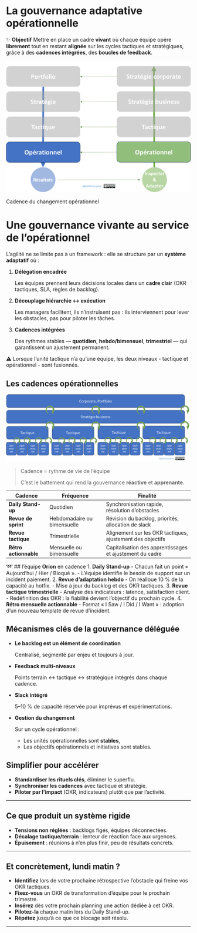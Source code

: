 # La gouvernance adaptative opérationnelle



✨ **Objectif** Mettre en place un cadre **vivant** où chaque équipe opère **librement** tout en restant **alignée** sur les cycles tactiques et stratégiques, grâce à des **cadences intégrées**, des **boucles de feedback**.

![Cadence du changement opérationnel](image.png)

Cadence du changement opérationnel

# Une gouvernance vivante au service de l’opérationnel

L’agilité ne se limite pas à un framework : elle se structure par un **système adaptatif** où :

1. **Délégation encadrée**
    
    Les équipes prennent leurs décisions locales dans un **cadre clair** (OKR tactiques, SLA, règles de backlog).
    
2. **Découplage hiérarchie ↔ exécution**
    
    Les managers facilitent, ils n’instruisent pas : ils interviennent pour lever les obstacles, pas pour piloter les tâches.
    
3. **Cadences intégrées**
    
    Des rythmes stables — **quotidien**, **hebdo/bimensuel**, **trimestriel** — qui garantissent un ajustement permanent.
    

⚠️ Lorsque l’unité tactique n’a qu’une équipe, les deux niveaux - tactique et opérationnel - sont fusionnés.

## Les cadences opérationnelles

![image.png](image%201.png)

> Cadence = rythme de vie de l’équipe
> 
> 
> C’est le battement qui rend la gouvernance **réactive** et **apprenante**.
> 

| Cadence | Fréquence | Finalité |
| --- | --- | --- |
| **Daily Stand-up** | Quotidien | Synchronisation rapide, résolution d’obstacles |
| **Revue de sprint** | Hebdomadaire ou bimensuelle | Révision du backlog, priorités, allocation de slack |
| **Revue tactique** | Trimestrielle | Alignement sur les OKR tactiques, ajustement des objectifs |
| **Rétro actionnable** | Mensuelle ou bimensuelle | Capitalisation des apprentissages et ajustement du cadre |

➿ ## l’équipe **Orion** en cadence 1. **Daily Stand-up** - Chacun fait un point « Aujourd’hui / Hier / Bloqué ». - L’équipe identifie le besoin de support sur un incident paiement. 2. **Revue d’adaptation hebdo** - On réalloue 10 % de la capacité au hotfix. - Mise à jour du backlog et des OKR tactiques. 3. **Revue tactique trimestrielle** - Analyse des indicateurs : latence, satisfaction client. - Redéfinition des OKR : la fiabilité devient l’objectif du prochain cycle. 4. **Rétro mensuelle actionnable** - Format « I Saw / I Did / I Want » : adoption d’un nouveau template de revue d’incident.

## Mécanismes clés de la gouvernance déléguée

- **Le backlog est un élément de coordination**
    
    Centralisé, segmenté par enjeu et toujours à jour.
    
- **Feedback multi-niveaux**
    
    Points terrain ↔ tactique ↔ stratégique intégrés dans chaque cadence.
    
- **Slack intégré**
    
    5–10 % de capacité réservée pour imprévus et expérimentations.
    
- **Gestion du changement**
    
    Sur un cycle opérationnel :
    
    - Les unités opérationnelles sont **stables**,
    - Les objectifs opérationnels et initiatives sont stables.

## Simplifier pour accélérer

- **Standardiser les rituels clés**, éliminer le superflu.
- **Synchroniser les cadences** avec tactique et stratégie.
- **Piloter par l’impact** (OKR, indicateurs) plutôt que par l’activité.

---

## Ce que produit un système rigide

- **Tensions non réglées** : backlogs figés, équipes déconnectées.
- **Décalage tactique/terrain** : lenteur de réaction face aux urgences.
- **Épuisement** : réunions à n’en plus finir, peu de résultats concrets.

---

## Et concrètement, lundi matin ?

- **Identifiez** lors de votre prochaine rétrospective l’obstacle qui freine vos OKR tactiques.
- **Fixez-vous** un OKR de transformation d’équipe pour le prochain trimestre.
- **Insérez** dès votre prochain planning une action dédiée à cet OKR.
- **Pilotez-la** chaque matin lors du Daily Stand-up.
- **Répétez** jusqu’à ce que ce blocage soit résolu.

---

#